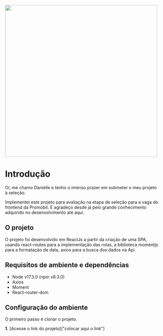 <img src="https://i.imgur.com/6q2AiRg.png" width="500">

# Introdução

Oi, me chamo Danielle e tenho o imenso prazer em submeter o meu projeto à seleção.

Implementei este projeto para avaliação na etapa de seleção para a vaga de frontend da Promobit. E agradeço desde já pelo grande conhecimento adquirido no desenvolvimento até aqui.

## O projeto

O projeto foi desenvolvido em ReactJs a partir da criação de uma SPA, usando react-routes para a implementação das rotas, a biblioteca momentjs para a formatação de data, axios para a busca dos dados na Api. 

## Requisitos de ambiente e dependências

* Node v17.3.0 (npm v8.3.0) 
* Axios 
* Moment
* React-router-dom

## Configuração do ambiente

O primeiro passo é clonar o projeto. 

**1.** [Acesse o link do projeto]("colocar aqui o link")
